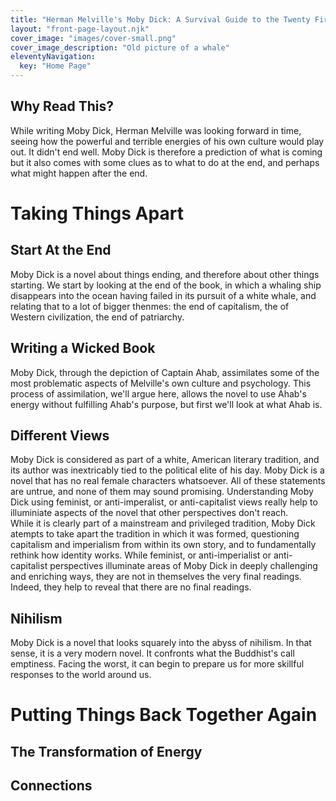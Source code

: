 ```yaml
---
title: "Herman Melville's Moby Dick: A Survival Guide to the Twenty First Century"
layout: "front-page-layout.njk"
cover_image: "images/cover-small.png"
cover_image_description: "Old picture of a whale"
eleventyNavigation:
  key: "Home Page"
---
```


## Why Read This?
While writing Moby Dick, Herman Melville was looking forward in time, seeing how the powerful and terrible energies of his own culture would play out.  It didn't end well.  Moby Dick is therefore a prediction of what is coming but it also comes with some clues as to what to do at the end, and perhaps what might happen after the end.

# Taking Things Apart

## Start At the End
Moby Dick is a novel about things ending, and therefore about other things starting.  We start by looking at the end of the book, in which a whaling ship disappears into the ocean having failed in its pursuit of a white whale, and relating that to a lot of bigger thenmes: the end of capitalism, the of Western civilization, the end of patriarchy.

## Writing a Wicked Book
Moby Dick, through the depiction of Captain Ahab, assimilates some of the most problematic aspects of Melville's own culture and psychology.  This process of assimilation, we'll argue here, allows the novel to use Ahab's energy without fulfilling Ahab's purpose, but first we'll look at what Ahab is. 

## Different Views
Moby Dick is considered as part of a white, American literary tradition, and its author was inextricably tied to the political elite of his day.  Moby Dick is a novel that has no real female characters whatsoever.  All of these statements are untrue, and none of them may sound promising.  Understanding Moby Dick using feminist, or anti-imperalist, or anti-capitalist views really help to illuminiate aspects of the novel that other perspectives don't reach.  
While it is clearly part of a mainstream and privileged tradition, Moby Dick atempts to take apart the tradition in which it was formed, questioning capitalism and imperialism from within its own story, and to fundamentally rethink how identity works.  While feminist, or anti-imperialist or anti-capitalist perspectives illuminate areas of Moby Dick in deeply challenging and enriching ways, they are not in themselves the very final readings.  Indeed, they help to reveal that there are no final readings.

## Nihilism
Moby Dick is a novel that looks squarely into the abyss of nihilism.  In that sense, it is a very modern novel.  It confronts what the Buddhist's call emptiness.  Facing the worst, it can begin to prepare us for more skillful responses to the world around us.

# Putting Things Back Together Again

## The Transformation of Energy

## Connections







